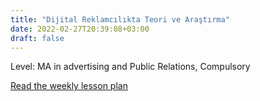 ```yaml
---
title: "Dijital Reklamcılıkta Teori ve Araştırma"
date: 2022-02-27T20:39:08+03:00
draft: false
---
```


Level: MA in advertising and Public Relations, Compulsory

[Read the weekly lesson plan](https://www.anadolu.edu.tr/en/academics/graduate-schools-and-institutes/course/181508/dijital-reklamcilikta-teori-ve-arastirma/content)

